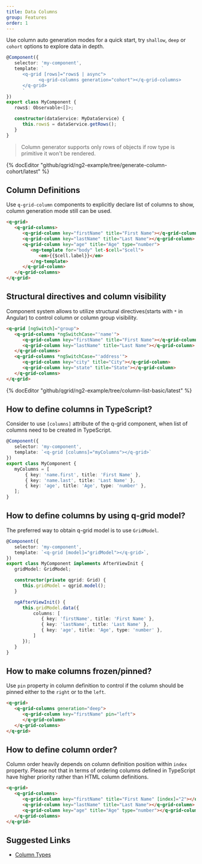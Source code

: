 ```yaml
---
title: Data Columns
group: Features
order: 1
---
```


Use column auto generation modes for a quick start, try `shallow`, `deep` or `cohort` options to explore data in depth.

```typescript
@Component({
   selector: 'my-component',
   template: `
      <q-grid [rows]="rows$ | async">
            <q-grid-columns generation="cohort"></q-grid-columns>
      </q-grid>
      `
})
export class MyComponent {
   rows$: Observable<[]>;

   constructor(dataService: MyDataService) {
      this.rows$ = dataService.getRows();
   }
}
```

> Column generator supports only rows of objects if row type is primitive it won't be rendered.

{% docEditor "github/qgrid/ng2-example/tree/generate-column-cohort/latest" %}

## Column Definitions

Use `q-grid-column` components to explicitly declare list of columns to show, column generation mode still can be used.

```html
<q-grid>
   <q-grid-columns>
      <q-grid-column key="firstName" title="First Name"></q-grid-column>
      <q-grid-column key="lastName" title="Last Name"></q-grid-column>
      <q-grid-column key="age" title="Age" type="number">
         <ng-template for="body" let-$cell="$cell">
            <em>{{$cell.label}}</em>
         </ng-template>
      </q-grid-column>
   </q-grid-columns>
</q-grid>
```

## Structural directives and column visibility

Component system allows to utilize structural directives(starts with `*` in Angular) to control column or column group visibility.

```html
<q-grid [ngSwitch]="group">
   <q-grid-columns *ngSwitchCase="'name'">
      <q-grid-column key="firstName" title="First Name"></q-grid-column>
      <q-grid-column key="lastName" title="Last Name"></q-grid-column>
   </q-grid-columns>
   <q-grid-columns *ngSwitchCase="'address'">
      <q-grid-column key="city" title="City"></q-grid-column>
      <q-grid-column key="state" title="State"></q-grid-column>
   </q-grid-columns>
</q-grid>
```

{% docEditor "github/qgrid/ng2-example/tree/column-list-basic/latest" %}

## How to define columns in TypeScript?

Consider to use `[columns]` attribute of the q-grid component, when list of columns need to be created in TypeScript.

```typescript
@Component({
   selector: 'my-component',
   template: `<q-grid [columns]="myColumns"></q-grid>`
})
export class MyComponent {
   myColumns = [
       { key: 'name.first', title: 'First Name' },
       { key: 'name.last', title: 'Last Name' },
       { key: 'age', title: 'Age', type: 'number' },
   ];
}
```

## How to define columns by using q-grid model?

The preferred way to obtain q-grid model is to use `GridModel`.

```typescript
@Component({
   selector: 'my-component',
   template: `<q-grid [model]="gridModel"></q-grid>`,
})
export class MyComponent implements AfterViewInit {
   gridModel: GridModel;

   constructor(private qgrid: Grid) {
      this.gridModel = qgrid.model();
   }

   ngAfterViewInit() {
      this.gridModel.data({
          columns: [
             { key: 'firstName', title: 'First Name' },
             { key: 'lastName', title: 'Last Name' },
             { key: 'age', title: 'Age', type: 'number' },
          ]
      });
   }
}
```

## How to make columns frozen/pinned?

Use `pin` property in column definition to control if the column should be pinned either to the `right` or to the `left`.

```html
<q-grid>
   <q-grid-columns generation="deep">
      <q-grid-column key="firstName" pin="left">
      </q-grid-column>
   </q-grid-columns>
</q-grid>
```

## How to define column order?

Column order heavily depends on column definition position within `index` property. Please not that in terms of ordering columns defined in TypeScript have higher priority rather than HTML column definitions.

```html
<q-grid>
   <q-grid-columns>
      <q-grid-column key="firstName" title="First Name" [index]="2"></q-grid-column>
      <q-grid-column key="lastName" title="Last Name"></q-grid-column>
      <q-grid-column key="age" title="Age" type="number"></q-grid-column>
   </q-grid-columns>
</q-grid>
```

## Suggested Links

* [Column Types](/column-type/grid-column.html)